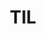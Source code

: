 ---
title: "TIL"
layout: category
permalink: /categories/TIL/ # url
author_profile: true
taxonomy: TIL
sidebar:
nav: "categories"
---